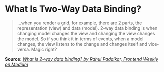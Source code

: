 # What Is Two-Way Data Binding?

> ...when you render a grid, for example, there are 2 parts, the representation (view) and data (model). 2-way data binding is when changing model changes the view and changing the view changes the model. So if you think it in terms of events, when a model changes, the view listens to the change and changes itself and vice-versa. Magic right?

**Source**: *[What is 2-way data binding? by Rahul Padalkar, Frontend Weekly on Medium](https://medium.com/front-end-weekly/what-is-2-way-data-binding-44dd8082e48e)*